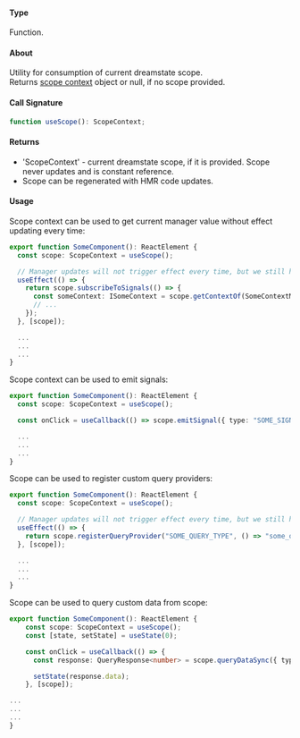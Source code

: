 #### Type
Function.

#### About
Utility for consumption of current dreamstate scope. <br/>
Returns [scope context](https://github.com/Neloreck/dreamstate/wiki/ScopeContext) object or null, if no scope provided. <br/>

#### Call Signature
```typescript
function useScope(): ScopeContext;
```

#### Returns
- 'ScopeContext' - current dreamstate scope, if it is provided. Scope never updates and is constant reference.
- Scope can be regenerated with HMR code updates.

#### Usage
Scope context can be used to get current manager value without effect updating every time:
```typescript
export function SomeComponent(): ReactElement {
  const scope: ScopeContext = useScope();

  // Manager updates will not trigger effect every time, but we still have access to latest context values:
  useEffect(() => {
    return scope.subscribeToSignals(() => {
      const someContext: ISomeContext = scope.getContextOf(SomeContextManager);
      // ...
    });
  }, [scope]);

  ...
  ...
  ...
}
```

Scope context can be used to emit signals:
```typescript
export function SomeComponent(): ReactElement {
  const scope: ScopeContext = useScope();

  const onClick = useCallback(() => scope.emitSignal({ type: "SOME_SIGNAL" }), []);

  ...
  ...
  ...
}
```

Scope can be used to register custom query providers:
```typescript
export function SomeComponent(): ReactElement {
  const scope: ScopeContext = useScope();

  // Manager updates will not trigger effect every time, but we still have access to latest context values:
  useEffect(() => {
    return scope.registerQueryProvider("SOME_QUERY_TYPE", () => "some_query_response");
  }, [scope]);

  ...
  ...
  ...
}
```

Scope can be used to query custom data from scope:
```typescript
export function SomeComponent(): ReactElement {
    const scope: ScopeContext = useScope();
    const [state, setState] = useState(0);

    const onClick = useCallback(() => {
      const response: QueryResponse<number> = scope.queryDataSync({ type: "SOME_NUMBER" });

      setState(response.data);
    }, [scope]);

...
...
...
}
```
